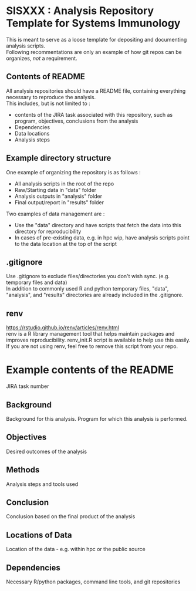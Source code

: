 # SISXXX : Analysis Repository Template for Systems Immunology
This is meant to serve as a loose template for depositing and documenting analysis scripts.  
Following recommentations are only an example of how git repos can be organizes, *not* a requirement.

## Contents of README

All analysis repositories should have a README file, containing everything necessary to reproduce the analysis.  
This includes, but is not limited to :

- contents of the JIRA task associated with this repository, such as program, objectives, conclusions from the analysis
- Dependencies
- Data locations
- Analysis steps

## Example directory structure

One example of organizing the repository is as follows :

- All analysis scripts in the root of the repo
- Raw/Starting data in "data" folder
- Analysis outputs in "analysis" folder
- Final output/report in "results" folder

Two examples of data management are :

- Use the "data" directory and have scripts that fetch the data into this directory for reproducibility
- In cases of pre-existing data, e.g. in hpc wip, have analysis scripts point to the data location at the top of the script

## .gitignore

Use .gitignore to exclude files/directories you don't wish sync. (e.g. temporary files and data)  
In addition to commonly used R and python temporary files, "data", "analysis", and "results" directories are already included in the .gitignore.

## renv

https://rstudio.github.io/renv/articles/renv.html  
renv is a R library management tool that helps maintain packages and improves reproducibility. 
renv_init.R script is available to help use this easily.  
If you are not using renv, feel free to remove this script from your repo.  

# Example contents of the README

JIRA task number

## Background 

Background for this analysis.
Program for which this analysis is performed.

## Objectives

Desired outcomes of the analysis

## Methods

Analysis steps and tools used

## Conclusion

Conclusion based on the final product of the analysis

## Locations of Data

Location of the data - e.g. within hpc or the public source

## Dependencies

Necessary R/python packages, command line tools, and git repositories

